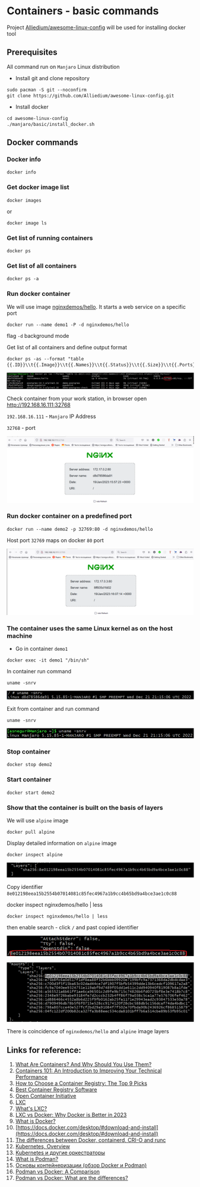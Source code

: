 # Containers - basic commands

Project [Alliedium/awesome-linux-config](https://github.com/Alliedium/awesome-linux-config) will be used for installing docker tool

## Prerequisites

All command run on `Manjaro` Linux distribution

  - Install git and clone repository
  
  ```
  sudo pacman -S git --noconfirm
  git clone https://github.com/Alliedium/awesome-linux-config.git
  ```

  - Install docker
  
  ```
  cd awesome-linux-config
  ./manjaro/basic/install_docker.sh
  ```

## Docker commands

### Docker info

  ```
  docker info
  ```
### Get docker image list

  ```
  docker images
  ```

  or

  ```
  docker image ls
  ```

### Get list of running containers

  ```
  docker ps
  ```

### Get list of all containers

  ```
  docker ps -a
  ```

### Run docker container

  We will use image [nginxdemos/hello](https://hub.docker.com/r/nginxdemos/hello/). It starts a web service on a specific port

  ```
  docker run --name demo1 -P -d nginxdemos/hello
  ```

  flag `-d` background mode

  Get list of all containers and define output format

   ```
   docker ps -as --format "table {{.ID}}\\t{{.Image}}\\t{{.Names}}\\t{{.Status}}\\t{{.Size}}\\t{{.Ports}}"
   ```

   ![image](./images/runnig_containers.png)

   Check container from your work station, in browser open http://192.168.16.111:32768

   `192.168.16.111` - `Manjaro` IP Address

   `32768` - port

   ![image](./images/check_container.png)

### Run docker container on a predefined port

  ```
  docker run --name demo2 -p 32769:80 -d nginxdemos/hello
  ```
  Host port `32769` maps on docker `80` port

   ![image](./images/check_container_1.png)

### The container uses the same Linux kernel as on the host machine

  - Go in container `demo1`
  
  ```
  docker exec -it demo1 "/bin/sh"
  ```

  In container run command

  ```
  uname -snrv
  ```

  ![image](./images/container_kernel.png)

  Exit from container and run command

  ```
  uname -snrv
  ```

  ![image](./images/manjaro_kernel.png)
  
### Stop container

  ```
  docker stop demo2
  ```

### Start container

  ```
  docker start demo2
  ```

### Show that the container is built on the basis of layers

  We will use `alpine` image

  ```
  docker pull alpine
  ```

  Display detailed information on `alpine` image

  ```
  docker inspect alpine
  ```

 ![image](./images/Layer_1.png)

 Copy identifier `8e012198eea15b2554b07014081c85fec4967a1b9cc4b65bd9a4bce3ae1c0c88`

  docker inspect nginxdemos/hello | less

  ```
  docker inspect nginxdemos/hello | less
  ```
  then enable search - click `/` and past copied identifier

  ![image](./images/Layer_3.png)
  
  ![image](./images/Layer_2.png)

  There is coincidence of `nginxdemos/hello` and `alpine` image layers


## Links for reference:

1. [What Are Containers? And Why Should You Use Them?](https://jfrog.com/knowledge-base/what-are-containers/)
2. [Containers 101: An Introduction to Improving Your Technical Performance](https://www.avatier.com/blog/containers-improve-technical-performance/)
3. [How to Choose a Container Registry: The Top 9 Picks](https://bluelight.co/blog/how-to-choose-a-container-registry)
4. [Best Container Registry Software](https://www.g2.com/categories/container-registry)
5. [Open Container Initiative](https://opencontainers.org/)
6. [LXC](https://wiki.gentoo.org/wiki/LXC)
7. [What's LXC?](https://linuxcontainers.org/lxc/)
8. [LXC vs Docker: Why Docker is Better in 2023](https://www.upguard.com/blog/docker-vs-lxc)
9. [What is Docker?](https://www.ibm.com/cloud/learn/docker)
10. [https://docs.docker.com/desktop/#download-and-install](https://docs.docker.com/desktop/#download-and-install)
11. [The differences between Docker, containerd, CRI-O and runc](https://www.tutorialworks.com/difference-docker-containerd-runc-crio-oci/)
12. [Kubernetes, Overview](https://kubernetes.io/docs/concepts/overview/what-is-kubernetes/)
13. [Kubernetes и другие оркестраторы](https://habr.com/ru/company/kts/blog/591355/)
14. [What is Podman?](https://docs.podman.io/en/latest/)
15. [Основы контейнеризации (обзор Docker и Podman)](https://habr.com/ru/post/659049/)
16. [Podman vs Docker: A Comparison](https://www.liquidweb.com/kb/podman-vs-docker/)
17. [Podman vs Docker: What are the differences?](https://www.imaginarycloud.com/blog/podman-vs-docker/)








 









